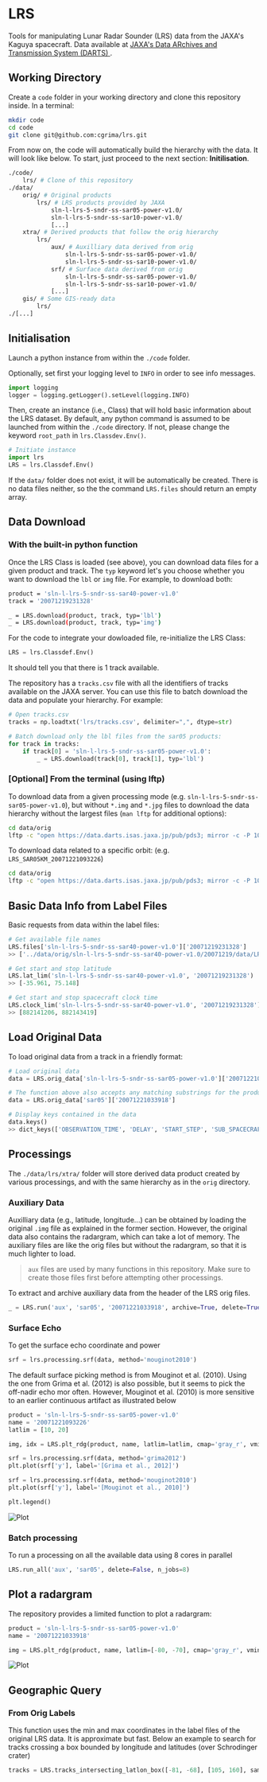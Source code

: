 # LRS
Tools for manipulating Lunar Radar Sounder (LRS) data from the JAXA's Kaguya 
spacecraft. Data available at [JAXA's Data ARchives and Transmission System (DARTS) ](https://darts.isas.jaxa.jp/planet/pdap/selene/index.html.en).


## Working Directory

Create a `code` folder in your working directory and clone this repository inside. In a terminal:

```bash
mkdir code
cd code
git clone git@github.com:cgrima/lrs.git
```

From now on, the code will automatically build the hierarchy with the data. It will look like below. To start, just proceed to the next section: **Initilisation**.

```bash
./code/
    lrs/ # Clone of this repository
./data/
    orig/ # Original products
        lrs/ # LRS products provided by JAXA
            sln-l-lrs-5-sndr-ss-sar05-power-v1.0/
            sln-l-lrs-5-sndr-ss-sar10-power-v1.0/
            [...]
    xtra/ # Derived products that follow the orig hierarchy
        lrs/
            aux/ # Auxilliary data derived from orig 
                sln-l-lrs-5-sndr-ss-sar05-power-v1.0/
                sln-l-lrs-5-sndr-ss-sar10-power-v1.0/
            srf/ # Surface data derived from orig 
                sln-l-lrs-5-sndr-ss-sar05-power-v1.0/
                sln-l-lrs-5-sndr-ss-sar10-power-v1.0/
            [...]
    gis/ # Some GIS-ready data
        lrs/
./[...]
```


## Initialisation

Launch a python instance from within the `./code` folder.

Optionally, set first your logging level to `INFO` in order to see info messages.

```python
import logging
logger = logging.getLogger().setLevel(logging.INFO)
```

Then, create an instance (i.e., Class) that will hold basic information about the LRS dataset.
By default, any python command is assumed to be launched from within
the `./code` directory. If not, please change the keyword `root_path` in `lrs.Classdev.Env()`.

```python
# Initiate instance
import lrs
LRS = lrs.Classdef.Env()
```

If the `data/` folder does not exist, it will be automatically be created. There is no data files neither, so the the command `LRS.files` should return an empty array.


## Data Download

### With the built-in python function

Once the LRS Class is loaded (see above), you can download data files for a given product and track. The `typ` keyword let's you choose whether you want to download the `lbl` or `img` file. For example, to download both:

```bash
product = 'sln-l-lrs-5-sndr-ss-sar40-power-v1.0'
track = '20071219231328'

_ = LRS.download(product, track, typ='lbl')
_ = LRS.download(product, track, typ='img')
```

For the code to integrate your dowloaded file, re-initialize the LRS Class:

```python
LRS = lrs.Classdef.Env()
```

It should tell you that there is 1 track available.

The repository has a `tracks.csv` file with all the identifiers of tracks available on the JAXA server. You can use this file to batch download the data and populate your hierarchy. For example:

```python
# Open tracks.csv
tracks = np.loadtxt('lrs/tracks.csv', delimiter=",", dtype=str)

# Batch download only the lbl files from the sar05 products:
for track in tracks:
    if track[0] = 'sln-l-lrs-5-sndr-ss-sar05-power-v1.0':
        _ = LRS.download(track[0], track[1], typ='lbl') 
```


### [Optional] From the terminal (using lftp)

To download data from a given processing mode (e.g. 
`sln-l-lrs-5-sndr-ss-sar05-power-v1.0`), but without `*.img` and `*.jpg` files
to download the data hierarchy without the largest files (`man lftp` for additional options):

```bash
cd data/orig
lftp -c "open https://data.darts.isas.jaxa.jp/pub/pds3; mirror -c -P 10 --only-missing -X '*.img' -X '*.jpg' sln-l-lrs-5-sndr-ss-sar05-power-v1.0/"
```

To download data related to a specific orbit:
(e.g. `LRS_SAR05KM_20071221093226`)

```bash
cd data/orig
lftp -c "open https://data.darts.isas.jaxa.jp/pub/pds3; mirror -c -P 10 --only-missing -I 'LRS_SAR05KM_20071221093226*' sln-l-lrs-5-sndr-ss-sar05-power-v1.0/"
```


## Basic Data Info from Label Files

Basic requests from data within the label files:

```python
# Get available file names
LRS.files['sln-l-lrs-5-sndr-ss-sar40-power-v1.0']['20071219231328']
>> ['../data/orig/sln-l-lrs-5-sndr-ss-sar40-power-v1.0/20071219/data/LRS_SAR40KM_20071219231328.lbl']

# Get start and stop latitude
LRS.lat_lim('sln-l-lrs-5-sndr-ss-sar40-power-v1.0', '20071219231328')
>> [-35.961, 75.148]

# Get start and stop spacecraft clock time
LRS.clock_lim('sln-l-lrs-5-sndr-ss-sar40-power-v1.0', '20071219231328')
>> [882141206, 882143419]
```

## Load Original Data

To load original data from a track in a friendly format:

```python
# Load original data
data = LRS.orig_data['sln-l-lrs-5-sndr-ss-sar05-power-v1.0']['20071221033918']

# The function above also accepts any matching substrings for the product, e.g.
data = LRS.orig_data['sar05']['20071221033918']

# Display keys contained in the data
data.keys()
>> dict_keys(['OBSERVATION_TIME', 'DELAY', 'START_STEP', 'SUB_SPACECRAFT_LATITUDE', 'SUB_SPACECRAFT_LONGITUDE', 'SPACECRAFT_ALTITUDE', 'DISTANCE_TO_RANGE0', 'TI', 'IMG'])
```


## Processings

The `./data/lrs/xtra/` folder will store derived data product created by various processings, and with the same hierarchy as in the `orig` directory. 

### Auxiliary Data

Auxilliary data (e.g., latitude, longitude...) can be obtained by loading the original `.img` file as explained in the former section. However, the original data also contains the radargram, which can take a lot of memory. The auxiliary files are like the orig files but without the radargram, so that it is much lighter to load.

> `aux` files are used by many functions in this repository. Make sure to create those files first before attempting other processings.

To extract and archive auxiliary data from the header of the LRS orig files. 

```python
_ = LRS.run('aux', 'sar05', '20071221033918', archive=True, delete=True)
```

### Surface Echo

To get the surface echo coordinate and power
```python
srf = lrs.processing.srf(data, method='mouginot2010')
```

The default surface picking method is from Mouginot et al. (2010). Using the one from Grima et al. (2012) is also possible, but it seems to pick the off-nadir echo mor often. However, Mouginot et al. (2010) is more sensitive to an earlier continuous artifact as illustrated below

```python
product = 'sln-l-lrs-5-sndr-ss-sar05-power-v1.0'
name = '20071221093226'
latlim = [10, 20]

img, idx = LRS.plt_rdg(product, name, latlim=latlim, cmap='gray_r', vmin=-10, vmax=40)

srf = lrs.processing.srf(data, method='grima2012')
plt.plot(srf['y'], label='[Grima et al., 2012]')

srf = lrs.processing.srf(data, method='mouginot2010')
plt.plot(srf['y'], label='[Mouginot et al., 2010]')

plt.legend()
```

![Plot](./images/surface_picking.png?raw=true)

### Batch processing

To run a processing on all the available data using 8 cores in parallel

```python
LRS.run_all('aux', 'sar05', delete=False, n_jobs=8)
```



## Plot a radargram

The repository provides a limited function to plot a radargram:

```python
product = 'sln-l-lrs-5-sndr-ss-sar05-power-v1.0'
name = '20071221033918'

img = LRS.plt_rdg(product, name, latlim=[-80, -70], cmap='gray_r', vmin=-10, vmax=40)
```
![Plot](./images/plt_rdg.png?raw=true)


## Geographic Query

### From Orig Labels

This function uses the min and max coordinates in the label files of the original LRS data. It is approximate but fast. Below an example to search for tracks crossing a box bounded by longitude and latitudes (over Schrodinger crater)

```python
tracks = LRS.tracks_intersecting_latlon_box([-81, -68], [105, 160], sampling=100e3)
```